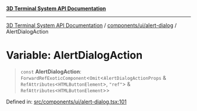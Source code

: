 [**3D Terminal System API Documentation**](../../../../README.md)

***

[3D Terminal System API Documentation](../../../../README.md) / [components/ui/alert-dialog](../README.md) / AlertDialogAction

# Variable: AlertDialogAction

> `const` **AlertDialogAction**: `ForwardRefExoticComponent`\<`Omit`\<`AlertDialogActionProps` & `RefAttributes`\<`HTMLButtonElement`\>, `"ref"`\> & `RefAttributes`\<`HTMLButtonElement`\>\>

Defined in: [src/components/ui/alert-dialog.tsx:101](https://github.com/Dicommunitas/ThreeJS_Terminal_3D/blob/d3a4c6e46069e0806d20629a3dc62ea6a87d736c/src/components/ui/alert-dialog.tsx#L101)
